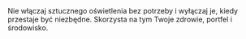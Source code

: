 ---
layout: nothing
categories: Prąd
tags: tip
body: Nie włączaj sztucznego oświetlenia bez potrzeby i wyłączaj je, kiedy przestaje być niezbędne. Skorzysta na tym Twoje zdrowie, portfel i środowisko.
---